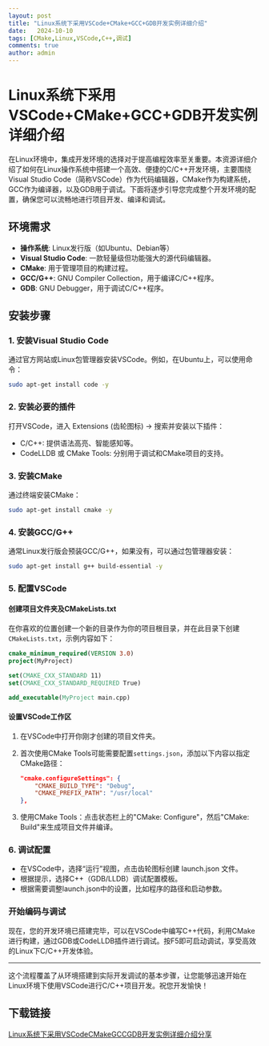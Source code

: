 ```yaml
---
layout: post
title: "Linux系统下采用VSCode+CMake+GCC+GDB开发实例详细介绍"
date:   2024-10-10
tags: [CMake,Linux,VSCode,C++,调试]
comments: true
author: admin
---
```

# Linux系统下采用VSCode+CMake+GCC+GDB开发实例详细介绍

在Linux环境中，集成开发环境的选择对于提高编程效率至关重要。本资源详细介绍了如何在Linux操作系统中搭建一个高效、便捷的C/C++开发环境，主要围绕Visual Studio Code（简称VSCode）作为代码编辑器，CMake作为构建系统，GCC作为编译器，以及GDB用于调试。下面将逐步引导您完成整个开发环境的配置，确保您可以流畅地进行项目开发、编译和调试。

## 环境需求

- **操作系统**: Linux发行版（如Ubuntu、Debian等）
- **Visual Studio Code**: 一款轻量级但功能强大的源代码编辑器。
- **CMake**: 用于管理项目的构建过程。
- **GCC/G++**: GNU Compiler Collection，用于编译C/C++程序。
- **GDB**: GNU Debugger，用于调试C/C++程序。

## 安装步骤

### 1. 安装Visual Studio Code

通过官方网站或Linux包管理器安装VSCode。例如，在Ubuntu上，可以使用命令：

```bash
sudo apt-get install code -y
```

### 2. 安装必要的插件

打开VSCode，进入 Extensions (齿轮图标) -> 搜索并安装以下插件：
- C/C++: 提供语法高亮、智能感知等。
- CodeLLDB 或 CMake Tools: 分别用于调试和CMake项目的支持。

### 3. 安装CMake

通过终端安装CMake：

```bash
sudo apt-get install cmake -y
```

### 4. 安装GCC/G++

通常Linux发行版会预装GCC/G++，如果没有，可以通过包管理器安装：

```bash
sudo apt-get install g++ build-essential -y
```

### 5. 配置VSCode

#### 创建项目文件夹及CMakeLists.txt

在你喜欢的位置创建一个新的目录作为你的项目根目录，并在此目录下创建`CMakeLists.txt`，示例内容如下：

```cmake
cmake_minimum_required(VERSION 3.0)
project(MyProject)

set(CMAKE_CXX_STANDARD 11)
set(CMAKE_CXX_STANDARD_REQUIRED True)

add_executable(MyProject main.cpp)
```

#### 设置VSCode工作区

1. 在VSCode中打开你刚才创建的项目文件夹。
2. 首次使用CMake Tools可能需要配置`settings.json`，添加以下内容以指定CMake路径：

   ```json
   "cmake.configureSettings": {
       "CMAKE_BUILD_TYPE": "Debug",
       "CMAKE_PREFIX_PATH": "/usr/local"
   },
   ```

3. 使用CMake Tools：点击状态栏上的"CMake: Configure"，然后"CMake: Build"来生成项目文件并编译。

### 6. 调试配置

- 在VSCode中，选择“运行”视图，点击齿轮图标创建 launch.json 文件。
- 根据提示，选择C++（GDB/LLDB）调试配置模板。
- 根据需要调整launch.json中的设置，比如程序的路径和启动参数。

### 开始编码与调试

现在，您的开发环境已搭建完毕，可以在VSCode中编写C++代码，利用CMake进行构建，通过GDB或CodeLLDB插件进行调试。按F5即可启动调试，享受高效的Linux下C/C++开发体验。

---

这个流程覆盖了从环境搭建到实际开发调试的基本步骤，让您能够迅速开始在Linux环境下使用VSCode进行C/C++项目开发。祝您开发愉快！

## 下载链接

[Linux系统下采用VSCodeCMakeGCCGDB开发实例详细介绍分享](https://pan.quark.cn/s/89d102e7911f)